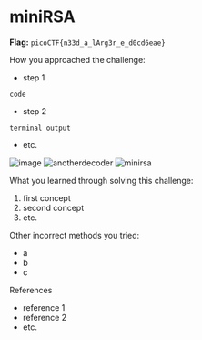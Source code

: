 # miniRSA
**Flag:** `picoCTF{n33d_a_lArg3r_e_d0cd6eae}`

How you approached the challenge:

- step 1

```
code
```

- step 2

```
terminal output
```

- etc.

![image](https://github.com/user-attachments/assets/eeb44f5e-a978-4046-90e2-b478f87b6965)
![anotherdecoder](https://github.com/user-attachments/assets/33e67b9f-c99e-439c-8fbc-aa3594c9ff58)
![minirsa](https://github.com/user-attachments/assets/06387e86-17bb-4d61-9092-112906790967)


What you learned through solving this challenge:

1. first concept
2. second concept
3. etc.

Other incorrect methods you tried:

- a
- b
- c

References

- reference 1
- reference 2
- etc.

